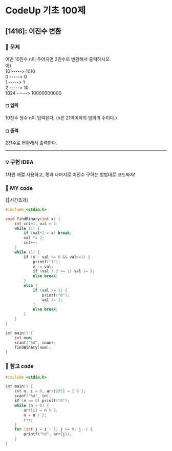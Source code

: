 # CodeUp 기초 100제

## [1416]: 이진수 변환

### 🌴 문제

어떤 10진수 n이 주어지면 2진수로 변환해서 출력하시오.<br>
예)<br>
10    ----->  1010 <br>
0    ----->  0 <br>
1    ----->  1 <br>
2    ----->  10 <br>
1024    ----->  10000000000

#### ◻ 입력

10진수 정수 n이 입력된다. (n은 21억이하의 임의의 수이다.)

#### ◻ 출력

2진수로 변환해서 출력한다.

---

### 💡 구현 IDEA

1차원 배열 사용하고, 몫과 나머지로 이진수 구하는 방법대로 코드짜자!

### 🤠 MY code
(🚫시간초과)
```c++
#include <stdio.h>

void findBinary(int x) {
	int cnt=1, val = 1;
	while (1) {
		if (val*2 > x) break;
		val *= 2;
		cnt++;
	}
	while (1) {
		if (x - val >= 0 && val>=1) {
			printf("1");
			x -= val;
			if (val / 2 >= 1) val /= 2;
			else break;
		}
		else {
			if (val >= 1) {
				printf("0");
				val /= 2;
			}
			else break;
		}
	}
}

int main() {
	int num;
	scanf("%d", &num);
	findBinary(num);
}
```

### 💬 참고 code

```c++
#include <stdio.h>

int main() {
	int n, i = 0, arr[255] = { 0 };
	scanf("%d", &n);
	if (n == 0) printf("0");
	while (n > 0) {
		arr[i] = n % 2;
		n = n / 2;
		i++;
	}
	for (int j = i - 1; j >= 0; j--) {
		printf("%d", arr[j]);
	}
}
```



